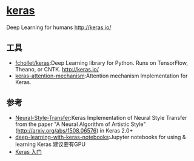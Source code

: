 # [keras](https://github.com/keras-team/keras)

Deep Learning for humans <http://keras.io/>

## 工具

* [fchollet/keras](https://github.com/fchollet/keras):Deep Learning library for Python. Runs on TensorFlow, Theano, or CNTK. <http://keras.io/>
* [keras-attention-mechanism](https://github.com/philipperemy/keras-attention-mechanism):Attention mechanism Implementation for Keras.

## 参考

* [Neural-Style-Transfer](https://github.com/titu1994/Neural-Style-Transfer):Keras Implementation of Neural Style Transfer from the paper "A Neural Algorithm of Artistic Style" (<http://arxiv.org/abs/1508.06576>) in Keras 2.0+
* [deep-learning-with-keras-notebooks](https://github.com/erhwenkuo/deep-learning-with-keras-notebooks):Jupyter notebooks for using & learning Keras 建议要有GPU
* [Keras 入门](https://www.ibm.com/developerworks/cn/cognitive/library/cc-get-started-keras/index.html)
